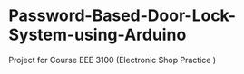 # Password-Based-Door-Lock-System-using-Arduino
Project for Course EEE 3100 (Electronic Shop Practice )
